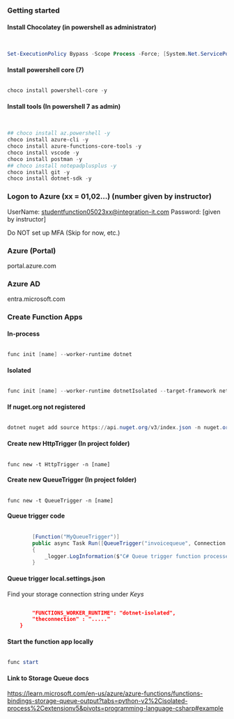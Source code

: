
### Getting started

#### Install Chocolatey (in powershell as administrator)

```powershell


Set-ExecutionPolicy Bypass -Scope Process -Force; [System.Net.ServicePointManager]::SecurityProtocol = [System.Net.ServicePointManager]::SecurityProtocol -bor 3072; iex ((New-Object System.Net.WebClient).DownloadString('https://chocolatey.org/install.ps1'))

```

#### Install powershell core (7)

```powershell

choco install powershell-core -y

```

#### Install tools (In powershell 7 as admin)

```powershell


## choco install az.powershell -y
choco install azure-cli -y
choco install azure-functions-core-tools -y
choco install vscode -y
choco install postman -y
## choco install notepadplusplus -y
choco install git -y
choco install dotnet-sdk -y

```


### Logon to Azure (xx = 01,02...) (number given by instructor)

UserName: studentfunction05023xx@integration-it.com
Password: [given by instructor]

Do NOT set up MFA (Skip for now, etc.)


### Azure (Portal)

portal.azure.com

### Azure AD 

entra.microsoft.com



### Create Function Apps

#### In-process

```powershell

func init [name] --worker-runtime dotnet

```


#### Isolated

```powershell

func init [name] --worker-runtime dotnetIsolated --target-framework net7.0

```

#### If nuget.org not registered

```powershell

dotnet nuget add source https://api.nuget.org/v3/index.json -n nuget.org

```

#### Create new HttpTrigger (In project folder)

```

func new -t HttpTrigger -n [name]

```

#### Create new QueueTrigger (In project folder)

```

func new -t QueueTrigger -n [name]

```


#### Queue trigger code

```csharp

        [Function("MyQueueTrigger")]
        public async Task Run([QueueTrigger("invoicequeue", Connection = "theconnection")] string myQueueItem)
        {
            _logger.LogInformation($"C# Queue trigger function processed: {myQueueItem}");
        }

```

#### Queue trigger local.settings.json

Find your storage connection string under *Keys*

```json

        "FUNCTIONS_WORKER_RUNTIME": "dotnet-isolated",
        "theconnection" : "....."
    }

```

#### Start the function app locally

```powershell

func start

```

#### Link to Storage Queue docs

https://learn.microsoft.com/en-us/azure/azure-functions/functions-bindings-storage-queue-output?tabs=python-v2%2Cisolated-process%2Cextensionv5&pivots=programming-language-csharp#example

